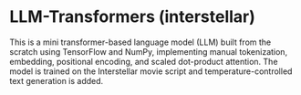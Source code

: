 # LLM-Transformers (interstellar)

This is a mini transformer-based language model (LLM) built from the scratch using TensorFlow and NumPy, implementing
manual tokenization, embedding, positional encoding, and scaled dot-product attention. The model is trained on the Interstellar movie script and temperature-controlled text generation is added.
